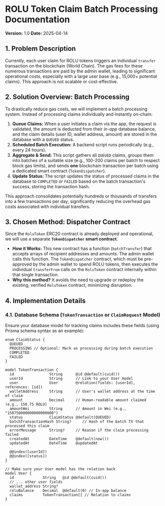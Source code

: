 # ROLU Token Claim Batch Processing Documentation

**Version:** 1.0
**Date:** 2025-04-14

## 1. Problem Description

Currently, each user claim for ROLU tokens triggers an individual `transfer` transaction on the blockchain (World Chain). The gas fees for these numerous transactions are paid by the admin wallet, leading to significant operational costs, especially with a large user base (e.g., 15,000+ potential claims). This approach is not scalable or cost-effective.

## 2. Solution Overview: Batch Processing

To drastically reduce gas costs, we will implement a batch processing system. Instead of processing claims individually and instantly on-chain:

1.  **Queue Claims:** When a user initiates a claim via the app, the request is validated, the amount is deducted from their _in-app_ database balance, and the claim details (user ID, wallet address, amount) are stored in the database with a `QUEUED` status.
2.  **Scheduled Batch Execution:** A backend script runs periodically (e.g., every 24 hours).
3.  **Aggregate & Send:** This script gathers all `QUEUED` claims, groups them into batches of a suitable size (e.g., 100-200 claims per batch to respect block gas limits), and sends **one** blockchain transaction per batch using a dedicated smart contract (`TokenDispatcher`).
4.  **Update Status:** The script updates the status of processed claims in the database to `COMPLETED` or `FAILED` based on the batch transaction's success, storing the transaction hash.

This approach consolidates potentially hundreds or thousands of transfers into a few transactions per day, significantly reducing the overhead gas costs associated with individual transfers.

## 3. Chosen Method: Dispatcher Contract

Since the `RoluToken` ERC20 contract is already deployed and operational, we will use a separate **`TokenDispatcher` smart contract**.

- **How it Works:** This new contract has a function (`batchTransfer`) that accepts arrays of recipient addresses and amounts. The admin wallet calls this function. The `TokenDispatcher` contract, which must be pre-approved by the admin wallet to spend ROLU tokens, then executes the individual `transferFrom` calls on the `RoluToken` contract internally within that single transaction.
- **Why this method?** It avoids the need to upgrade or redeploy the existing, verified `RoluToken` contract, minimizing disruption.

## 4. Implementation Details

### 4.1. Database Schema (`TokenTransaction` or `ClaimRequest` Model)

Ensure your database model for tracking claims includes these fields (using Prisma schema syntax as an example):

```prisma
enum ClaimStatus {
  QUEUED
  PROCESSING // Optional: Mark as processing during batch execution
  COMPLETED
  FAILED
}

model TokenTransaction {
  id                String      @id @default(cuid())
  userId            String      // Link to your User model
  user              User        @relation(fields: [userId], references: [id])
  walletAddress     String      // User's wallet address at the time of claim
  amount            Decimal     // Human-readable amount claimed (e.g., 150.75 ROLU)
  amountWei         String      // Amount in Wei (e.g., "150750000000000000000")
  status            ClaimStatus @default(QUEUED)
  batchTransactionHash String?     // Hash of the batch TX that processed this claim
  errorMessage      String?     // Reason if the claim processing failed
  createdAt         DateTime    @default(now())
  updatedAt         DateTime    @updatedAt

  @@index([userId])
  @@index([status])
}

// Make sure your User model has the relation back
model User {
  id             String   @id @default(cuid())
  // ... other user fields
  wallet_address String?
  roluBalance    Decimal  @default(0) // In-app balance
  claims         TokenTransaction[] // Relation to claims
}
```

